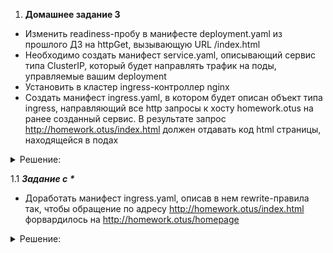 
1. **Домашнее задание 3** 

* Изменить readiness-пробу в манифесте deployment.yaml из прошлого ДЗ на httpGet, вызывающую URL /index.html
* Необходимо создать манифест service.yaml, описывающий сервис типа ClusterIP, который будет направлять трафик на поды, управляемые вашим deployment
* Установить в кластер ingress-контроллер nginx 
* Создать манифест ingress.yaml, в котором будет описан объект типа ingress, направляющий все http запросы к хосту homework.otus на ранее созданный сервис. В результате запрос http://homework.otus/index.html должен отдавать код html
страницы, находящейся в подах







<details>
  <summary>Решение:</summary>


Добавляем на рабочей машине в /etc/hosts, запись соответствия homework.otus ip адресам кластера
```
192.168.15.106 homework.otus
192.168.15.107 homework.otus
192.168.15.108 homework.otus
```





Манифест deployment.yaml

```
apiVersion: apps/v1
kind: Deployment
metadata:
  name: web
  namespace: homework
  labels:
    app.kubernetes.io/name: web
spec:
  replicas: 3
  strategy:
    type: RollingUpdate
    rollingUpdate:
      maxUnavailable: 1
      maxSurge: 1
  selector:
    matchLabels:
      app.kubernetes.io/name: web
  template:
    metadata:
      labels:
        app.kubernetes.io/name: web
    spec:
      nodeSelector:
        kubernetes.io/hostname: k8s-w001
      tolerations:
      - key: homework
        operator: Exists
        effect: NoExecute
      initContainers:
        - name: init
          image: alpine:latest
          command: ['sh', '-c', "echo '<html><center><h1>Homework03</h1></center><html>' > /init/index.html"]
          
          volumeMounts:
            - name: homework
              mountPath: "/init"
      containers:
        - name: web
          image: nginx:latest
          volumeMounts:
            - name: homework
              mountPath: "/homework"
            - name: default
              mountPath: "/etc/nginx/conf.d/default.conf"
          readinessProbe:
            httpGet:
              path: /index.html
              port: 8000
            initialDelaySeconds: 5
            periodSeconds: 5  
  
          lifecycle:
            preStop:
              exec:
                command: ["/bin/sh", "-c", "rm -rf /homework/*"]
      
          ports:
            - containerPort: 8000
              name: http
              
      volumes:
        - name: homework
          emptyDir: {}
        - name: default
          hostPath:
            path: /root/otus/nginx/default.conf
            type: File 
            
```



Создаём манифест service.yaml

```
apiVersion: v1
kind: Service
metadata:
  namespace: homework
  name: web
  labels:
    app.kubernetes.io/name: web
spec:
  ports:
    - port: 8000
      targetPort: 8000      
  selector:
    app.kubernetes.io/name: web
  type: ClusterIP
  
```




Установил в кластер ingress-nginx-controller





Создаём манифест ingress.yaml

```
apiVersion: networking.k8s.io/v1 
kind: Ingress
metadata:
  name: web
  namespace: homework
  annotations:
    kubernetes.io/ingress.class: "nginx"
    nginx.ingress.kubernetes.io/configuration-snippet: |
      rewrite ^/index.html /homepage permanent;
spec:
  rules:
  - host: homework.otus
    http:
      paths:
      - pathType: Prefix
        path: /index.html
        backend:
          service:
            name: web
            port:
              number: 8000
  - host: homework.otus
    http:
      paths:
      - pathType: Prefix
        path: /homepage
        backend:
          service:
            name: web
            port:
              number: 8000

  ingressClassName: nginx
```


























Применяем:
```
kubectl apply -f namespace.yaml -f deployment.yaml -f service.yaml -f ingress.yaml
```

Проверяем:
```
kubectl get po -n homework
```

![](img/2025-08-22_11-22.png)

```
curl http://homework.otus/index.html
```
![](img/2025-08-22_11-29.png)











</details>








  1.1  ___Задание с *___
*  Доработать манифест ingress.yaml, описав в нем rewrite-правила так, чтобы обращение по адресу http://homework.otus/index.html форвардилось на http://homework.otus/homepage



<details>
  <summary>Решение:</summary>

Добавляем в ingress.yaml аннотацию для редиректа
```
  annotations:
    nginx.ingress.kubernetes.io/configuration-snippet: |
      rewrite ^/index.html /homepage permanent;
```


Применяем:
```
kubectl delete -f ingress.yaml
kubectl apply -f ingress.yaml
```

Проверяем:
```
curl -I http://homework.otus/index.html
```

![](img/2025-08-22_11-28.png)



</details>




















